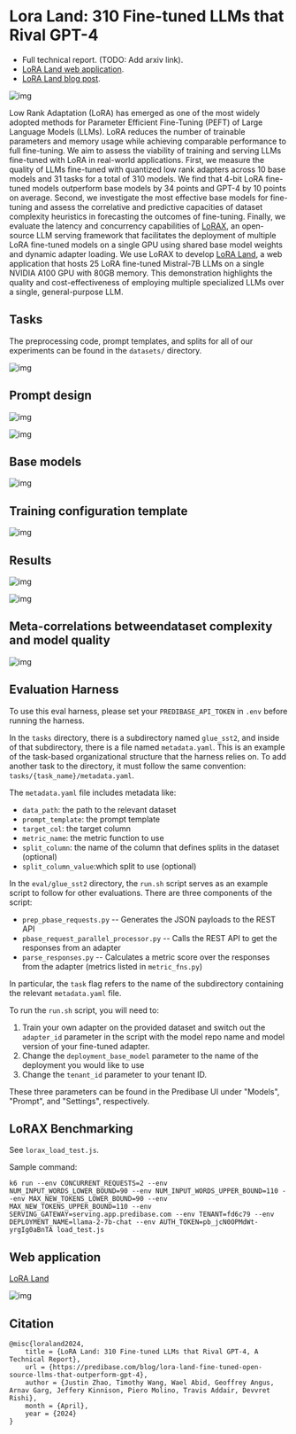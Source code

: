 # Lora Land: 310 Fine-tuned LLMs that Rival GPT-4

- Full technical report. (TODO: Add arxiv link).
- [LoRA Land web application](https://predibase.com/lora-land).
- [LoRA Land blog post](https://predibase.com/blog/lora-land-fine-tuned-open-source-llms-that-outperform-gpt-4).

![img](img/header.png)

Low Rank Adaptation (LoRA) has emerged as one of the most widely adopted methods
for Parameter Efficient Fine-Tuning (PEFT) of Large Language Models (LLMs). LoRA
reduces the number of trainable parameters and memory usage while achieving comparable
performance to full fine-tuning. We aim to assess the viability of training and serving LLMs
fine-tuned with LoRA in real-world applications. First, we measure the quality of LLMs
fine-tuned with quantized low rank adapters across 10 base models and 31 tasks for a total of
310 models. We find that 4-bit LoRA fine-tuned models outperform base models by 34 points
and GPT-4 by 10 points on average. Second, we investigate the most effective base models
for fine-tuning and assess the correlative and predictive capacities of dataset complexity
heuristics in forecasting the outcomes of fine-tuning. Finally, we evaluate the latency and
concurrency capabilities of [LoRAX](https://github.com/predibase/lorax), an open-source LLM serving framework that facilitates
the deployment of multiple LoRA fine-tuned models on a single GPU using shared base
model weights and dynamic adapter loading. We use LoRAX to develop [LoRA Land](https://predibase.com/lora-land), a
web application that hosts 25 LoRA fine-tuned Mistral-7B LLMs on a single NVIDIA A100
GPU with 80GB memory. This demonstration highlights the quality and cost-effectiveness
of employing multiple specialized LLMs over a single, general-purpose LLM.

## Tasks

The preprocessing code, prompt templates, and splits for all of our experiments can be found in the `datasets/` directory.

![img](img/tasks.png)

## Prompt design

![img](img/prompt_design.png)

![img](img/prompt_examples.png)

## Base models

![img](img/base_models.png)

## Training configuration template

![img](img/training_config.png)

## Results

![img](img/performance_lift.png)

![img](img/full_table.png)

## Meta-correlations betweendataset complexity and model quality

![img](img/meta_correlations.png)

## Evaluation Harness

To use this eval harness, please set your `PREDIBASE_API_TOKEN` in `.env` before running the harness.

In the `tasks` directory, there is a subdirectory named `glue_sst2`, and inside of that subdirectory, there is a file named `metadata.yaml`. This is an example of the task-based organizational structure that the harness relies on. To add another task to the directory, it must follow the same convention: `tasks/{task_name}/metadata.yaml`.

The `metadata.yaml` file includes metadata like:
- `data_path`: the path to the relevant dataset
- `prompt_template`: the prompt template
- `target_col`: the target column
- `metric_name`: the metric function to use
- `split_column`: the name of the column that defines splits in the dataset (optional)
- `split_column_value`:which split to use (optional)

In the `eval/glue_sst2` directory, the `run.sh` script serves as an example script to follow for other evaluations. There are three components of the script:
- `prep_pbase_requests.py` -- Generates the JSON payloads to the REST API
- `pbase_request_parallel_processor.py` -- Calls the REST API to get the responses from an adapter
- `parse_responses.py` -- Calculates a metric score over the responses from the adapter (metrics listed in `metric_fns.py`)

In particular, the `task` flag refers to the name of the subdirectory containing the relevant `metadata.yaml` file.

To run the `run.sh` script, you will need to:
1. Train your own adapter on the provided dataset and switch out the `adapter_id` parameter in the script with the model repo name and model version of your fine-tuned adapter.
2. Change the `deployment_base_model` parameter to the name of the deployment you would like to use
3. Change the `tenant_id` parameter to your tenant ID.

These three parameters can be found in the Predibase UI under "Models", "Prompt", and "Settings", respectively.

## LoRAX Benchmarking

See `lorax_load_test.js`.

Sample command:

```
k6 run --env CONCURRENT_REQUESTS=2 --env NUM_INPUT_WORDS_LOWER_BOUND=90 --env NUM_INPUT_WORDS_UPPER_BOUND=110 --env MAX_NEW_TOKENS_LOWER_BOUND=90 --env MAX_NEW_TOKENS_UPPER_BOUND=110 --env SERVING_GATEWAY=serving.app.predibase.com --env TENANT=fd6c79 --env DEPLOYMENT_NAME=llama-2-7b-chat --env AUTH_TOKEN=pb_jcN0OPMdWt-yrgIg0aBnTA load_test.js
```

## Web application

[LoRA Land](https://predibase.com/lora-land)

![img](img/lora_land.png)


## Citation

```
@misc{loraland2024,
    title = {LoRA Land: 310 Fine-tuned LLMs that Rival GPT-4, A Technical Report},
    url = {https://predibase.com/blog/lora-land-fine-tuned-open-source-llms-that-outperform-gpt-4},
    author = {Justin Zhao, Timothy Wang, Wael Abid, Geoffrey Angus, Arnav Garg, Jeffery Kinnison, Piero Molino, Travis Addair, Devvret Rishi},
    month = {April},
    year = {2024}
}
```